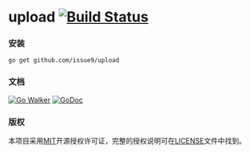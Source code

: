 upload [![Build Status](https://travis-ci.org/issue9/upload.svg?branch=master)](https://travis-ci.org/issue9/upload)
======


### 安装

```shell
go get github.com/issue9/upload
```


### 文档

[![Go Walker](http://gowalker.org/api/v1/badge)](http://gowalker.org/github.com/issue9/upload)
[![GoDoc](https://godoc.org/github.com/issue9/upload?status.svg)](https://godoc.org/github.com/issue9/upload)


### 版权

本项目采用[MIT](http://opensource.org/licenses/MIT)开源授权许可证，完整的授权说明可在[LICENSE](LICENSE)文件中找到。
